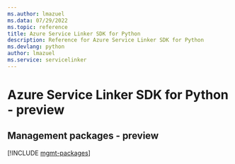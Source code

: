 ```yaml
---
ms.author: lmazuel
ms.data: 07/29/2022
ms.topic: reference
title: Azure Service Linker SDK for Python
description: Reference for Azure Service Linker SDK for Python
ms.devlang: python
author: lmazuel
ms.service: servicelinker
---
```

# Azure Service Linker SDK for Python - preview

## Management packages - preview
[!INCLUDE [mgmt-packages](service-linker-mgmt-index.md)]
